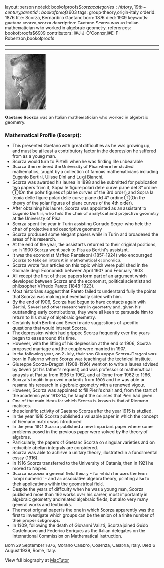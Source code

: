 layout: person
nodeid: bookofproofs$Scorza
categories: history,19th-century
parentid: bookofproofs$603
tags: group-theory,origin-italy
orderid: 1876
title: Scorza, Bernardino Gaetano
born: 1876
died: 1939
keywords: gaetano scorza,scorza
description: Gaetano Scorza was an Italian mathematician who worked in algebraic geometry.
references: bookofproofs$6909
contributors: @J-J-O'Connor,@E-F-Robertson,bookofproofs

---



---

![Scorza.jpg](https://github.com/bookofproofs/bookofproofs.github.io/blob/main/_sources/_assets/images/portraits/Scorza.jpg?raw=true)

**Gaetano Scorza** was an Italian mathematician who worked in algebraic geometry.

### Mathematical Profile (Excerpt):
* This presented Gaetano with great difficulties as he was growing up, and must be at least a contributory factor in the depression he suffered from as a young man.
* Scorza would turn to Pistelli when he was finding life unbearable.
* Scorza then entered the University of Pisa where he studied mathematics, taught by a collection of famous mathematicians including Eugenio Bertini, Ulisse Dini and Luigi Bianchi.
* Scorza was awarded his laurea in 1898 and he submitted for publication two papers from it, Sopra le figure polari delle curve piane del 3° ordine Ⓣ(On the polar figures of plane curves of the 3rd order) and Sopra la teoria delle figure polari delle curve piane del 4° ordine Ⓣ(On the theory of the polar figures of plane curves of the 4th order).
* After obtaining his laurea, Scorza was appointed as an assistant to Eugenio Bertini, who held the chair of analytical and projective geometry at the University of Pisa.
* Scorza spent the year in Turin assisting Corrado Segre, who held the chair of projective and descriptive geometry.
* Scorza produced some elegant papers while in Turin and broadened the areas of his research.
* At the end of the year, the assistants returned to their original positions, so in 1900 Scorza went back to Pisa as Bertini's assistant.
* It was the economist Maffeo Pantaleoni (1857-1924) who encouraged Scorza to take an interest in mathematical economics.
* Scorza wrote four articles on this topic which were published in the Giornale degli Economisti between April 1902 and February 1903.
* All except the first of these papers form part of an argument which developed between Scorza and the economist, political scientist and philosopher Vilfredo Pareto (1848-1923).
* Most historians suggest that Pareto failed to understand fully the points that Scorza was making but eventually sided with him.
* By the end of 1906, Scorza had begun to have contacts again with Bertini, Severi and other researchers in geometry and, given his outstanding early contributions, they were all keen to persuade him to return to his study of algebraic geometry.
* Certainly both Bertini and Severi made suggestions of specific questions that would interest Scorza.
* The depression which had gripped Scorza frequently over the years began to ease around this time.
* However, with the lifting of his depression at the end of 1906, Scorza proposed marriage and the couple were married in 1907.
* In the following year, on 2 July, their son Giuseppe Scorza-Dragoni was born in Palermo where Scorza was teaching at the technical institute.
* Giuseppe Scorza-Dragoni (1908-1996) went on to write a laurea advised by Severi (at his father's request) and was professor of mathematical analysis at Padua from 1936 to 1962, and at Rome from 1962 to 1966.
* Scorza's health improved markedly from 1906 and he was able to resume his research in algebraic geometry with a renewed vigour.
* However, Scorza was appointed to fill Pieri's chair and, from the start of the academic year 1913-14, he taught the courses that Pieri had given.
* One of the main ideas for which Scorza is known is that of Riemann matrices.
* the scientific activity of Gaetano Scorza after the year 1915 is studied.
* In the year 1916 Scorza published a valuable paper in which the concept of Riemann matrix was introduced.
* In the year 1921 Scorza published a new important paper where some problems posed in the previous paper were solved by the theory of algebras.
* Particularly, the papers of Gaetano Scorza on singular varieties and on reducible abelian integrals are considered.
* Scorza was able to achieve a unitary theory, illustrated in a fundamental essay (1916).
* In 1916 Scorza transferred to the University of Catania, then in 1921 he moved to Naples.
* Scorza exposes a general field theory - for which he uses the term 'corpi numerici' - and an associative algebra theory, pointing also to their applications within the geometrical field.
* Despite the years of difficulty when he was a young man, Scorza published more than 160 works over his career, most importantly in algebraic geometry and related algebraic fields, but also very many general works and textbooks.
* The most original paper is the one in which Scorza apparently was the first to investigate which groups can be the union of a finite number of their proper subgroups.
* In 1909, following the death of Giovanni Vailati, Scorza joined Guido Castelnuovo and Federico Enriques as the Italian delegates on the International Commission on Mathematical Instruction.

Born 29 September 1876, Morano Calabro, Cosenza, Calabria, Italy. Died 6 August 1939, Rome, Italy.

View full biography at [MacTutor](https://mathshistory.st-andrews.ac.uk/Biographies/Scorza/)
